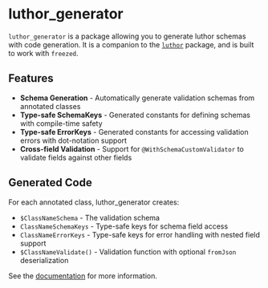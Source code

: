 # luthor_generator

`luthor_generator` is a package allowing you to generate luthor schemas with
code generation. It is a companion to
the [`luthor`](https://pub.dev/packages/luthor) package, and is built to work
with `freezed`.

## Features

- **Schema Generation** - Automatically generate validation schemas from annotated classes
- **Type-safe SchemaKeys** - Generated constants for defining schemas with compile-time safety
- **Type-safe ErrorKeys** - Generated constants for accessing validation errors with dot-notation support
- **Cross-field Validation** - Support for `@WithSchemaCustomValidator` to validate fields against other fields

## Generated Code

For each annotated class, luthor_generator creates:

- `$ClassNameSchema` - The validation schema
- `ClassNameSchemaKeys` - Type-safe keys for schema field access
- `ClassNameErrorKeys` - Type-safe keys for error handling with nested field support
- `$ClassNameValidate()` - Validation function with optional `fromJson` deserialization

See the [documentation][docs] for more information.

[docs]: https://luthor.netlify.app
